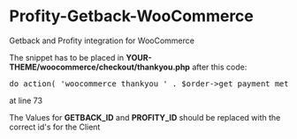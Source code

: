 # Profity-Getback-WooCommerce
Getback and Profity integration for WooCommerce

The snippet has to be placed in **YOUR-THEME/woocommerce/checkout/thankyou.php** after this code:
<pre>do_action( 'woocommerce_thankyou_' . $order->get_payment_method(), $order->get_id() );</pre> at line 73

The Values for **GETBACK_ID** and **PROFITY_ID** should be replaced with the correct id's for the Client
